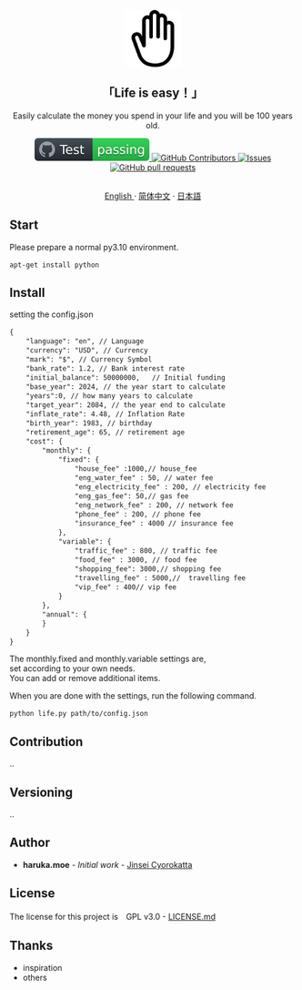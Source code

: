 <p align="center">
 <img width="100px" src="/docs/hand-right-outline.svg" align="center" alt="jinseicyorokatta" />
 <h2 align="center">「Life is easy！」</h2>
 <p align="center">Easily calculate the money you spend in your life and you will be 100 years old.</p>
 <p align="center">
    <a href="https://github.com/zorroforever/jinseicyorokatta/actions">
      <img alt="Tests Passing" src="/docs/badge.svg" />
    </a>
    <a href="https://github.com/zorroforever/jinseicyorokatta/graphs/contributors">
      <img alt="GitHub Contributors" src="https://img.shields.io/github/contributors/zorroforever/jinseicyorokatta" />
    </a>
    <a href="https://github.com/zorroforever/jinseicyorokatta/issues">
      <img alt="Issues" src="https://img.shields.io/github/issues/zorroforever/jinseicyorokatta?color=0088ff" />
    </a>
    <a href="https://github.com/zorroforever/jinseicyorokatta/pulls">
      <img alt="GitHub pull requests" src="https://img.shields.io/github/issues-pr/zorroforever/jinseicyorokatta?color=0088ff" />
    </a>
    <br />
    <br />
  </p>
 <p align="center">
    <a href="/docs/readme_en.md">English </a>
    ·
    <a href="/docs/readme_zh.md">简体中文</a>
    ·
    <a href="/docs/readme_ja.md">日本語</a>
  </p>
 </p>

## Start


Please prepare a normal py3.10 environment.

```
apt-get install python
```

## Install




setting the config.json

```
{
    "language": "en", // Language 
    "currency": "USD", // Currency 
    "mark": "$", // Currency Symbol
    "bank_rate": 1.2, // Bank interest rate
    "initial_balance": 50000000,   // Initial funding
    "base_year": 2024, // the year start to calculate
    "years":0, // how many years to calculate
    "target_year": 2084, // the year end to calculate
    "inflate_rate": 4.48, // Inflation Rate
    "birth_year": 1983, // birthday
    "retirement_age": 65, // retirement age
    "cost": {
        "monthly": {
            "fixed": {
                "house_fee" :1000,// house_fee   
                "eng_water_fee" : 50, // water fee
                "eng_electricity_fee" : 200, // electricity fee
                "eng_gas_fee": 50,// gas fee
                "eng_network_fee" : 200, // network fee
                "phone_fee" : 200, // phone fee
                "insurance_fee" : 4000 // insurance fee
            },
            "variable": {
                "traffic_fee" : 800, // traffic fee
                "food_fee" : 3000, // food fee
                "shopping_fee": 3000,// shopping fee
                "travelling_fee" : 5000,//  travelling fee
                "vip_fee" : 400// vip fee
            }
        },
        "annual": {
        }
    }
}

```

The monthly.fixed and monthly.variable settings are,  
set according to your own needs.  
You can add or remove additional items.  

When you are done with the settings, run the following command.

```
python life.py path/to/config.json
```


## Contribution

..

## Versioning

..

## Author

* **haruka.moe** - *Initial work* - [Jinsei Cyorokatta](https://github.com/jinseicyorokatta)


## License

The license for this project is　GPL v3.0 -  [LICENSE.md](LICENSE.md) 

## Thanks

* inspiration
* others